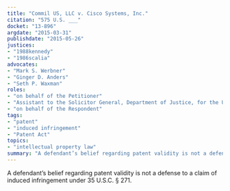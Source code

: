 ```yaml
---
title: "Commil US, LLC v. Cisco Systems, Inc."
citation: "575 U.S. ___"
docket: "13-896"
argdate: "2015-03-31"
publishdate: "2015-05-26"
justices:
- "1988kennedy"
- "1986scalia"
advocates:
- "Mark S. Werbner"
- "Ginger D. Anders"
- "Seth P. Waxman"
roles:
- "on behalf of the Petitioner"
- "Assistant to the Solicitor General, Department of Justice, for the United States, as amicus curiae, supporting the Petitioner"
- "on behalf of the Respondent"
tags:
- "patent"
- "induced infringement"
- "Patent Act"
topics:
- "intellectual property law"
summary: "A defendant’s belief regarding patent validity is not a defense to a claim of induced infringement under 35 U.S.C. § 271."
---
```

A defendant’s belief regarding patent validity is not a defense to a claim of induced infringement under 35 U.S.C. § 271.

